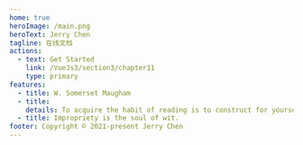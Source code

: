 ```yaml
---
home: true
heroImage: /main.png
heroText: Jerry Chen
tagline: 在线文档
actions:
  - text: Get Started
    link: /VueJs3/section3/chapter11
    type: primary
features:
  - title: W. Somerset Maugham
  - title: 
    details: To acquire the habit of reading is to construct for yourself a refuge from almost all the miseries of life.
  - title: Impropriety is the soul of wit.
footer: Copyright © 2021-present Jerry Chen
---
```

